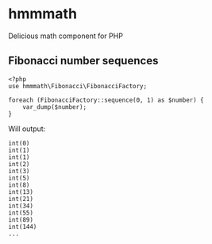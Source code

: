 # hmmmath

Delicious math component for PHP


## Fibonacci number sequences

```
<?php
use hmmmath\Fibonacci\FibonacciFactory;

foreach (FibonacciFactory::sequence(0, 1) as $number) {
    var_dump($number);
}
```

Will output:
```
int(0)
int(1)
int(1)
int(2)
int(3)
int(5)
int(8)
int(13)
int(21)
int(34)
int(55)
int(89)
int(144)
...
```
